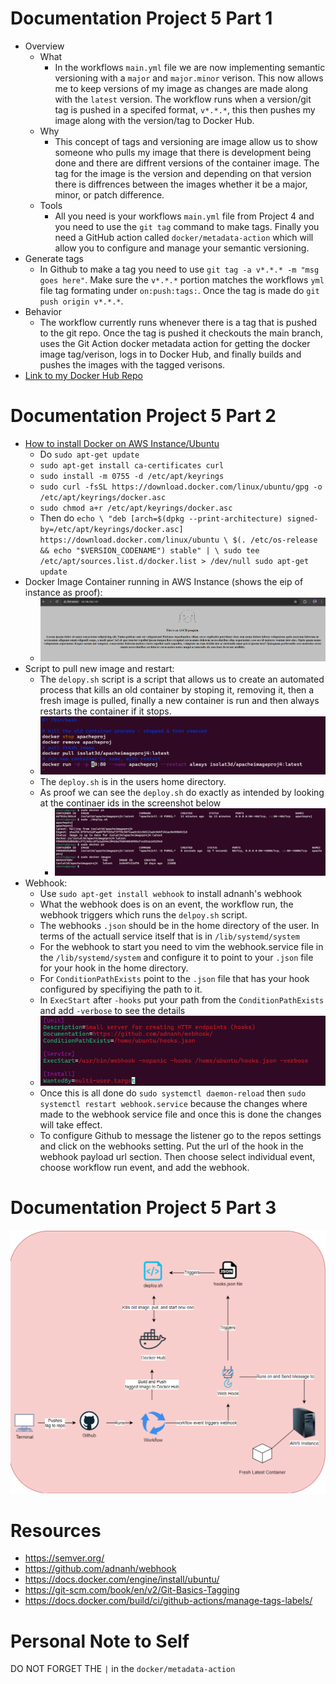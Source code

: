 # Documentation Project 5 Part 1
  - Overview
    - What
      - In the workflows `main.yml` file we are now implementing semantic versioning with a `major` and `major.minor` verison. This now allows me to keep versions of my image as changes are made along with the `latest` version. The workflow runs when a version/git tag is pushed in a specifed format, `v*.*.*`, this then pushes my image along with the version/tag to Docker Hub.
    - Why
      - This concept of tags and versioning are image allow us to show someone who pulls my image that there is development being done and there are diffrent versions of the container image. The tag for the image is the version and depending on that version there is diffrences between the images whether it be a major, minor, or patch difference.
    - Tools
      - All you need is your workflows `main.yml` file from Project 4 and you need to use the `git tag` command to make tags. Finally you need a GitHub action called `docker/metadata-action` which will allow you to configure and manage your semantic versioning.
  - Generate tags
    - In Github to make a tag you need to use `git tag -a v*.*.* -m "msg goes here"`. Make sure the `v*.*.*` portion matches the workflows `yml` file tag formating under `on:push:tags:`. Once the tag is made do `git push origin v*.*.*`.
  - Behavior
    - The workflow currently runs whenever there is a tag that is pushed to the git repo. Once the tag is pushed it checkouts the main branch, uses the Git Action docker metadata action for getting the docker image tag/verison, logs in to Docker Hub, and finally builds and pushes the images with the tagged verisons.
  - [Link to my Docker Hub Repo](https://hub.docker.com/repositories/isolat3d) 

# Documentation Project 5 Part 2
  - [How to install Docker on AWS Instance/Ubuntu](https://docs.docker.com/engine/install/ubuntu/)
    - Do `sudo apt-get update`
    - `sudo apt-get install ca-certificates curl`
    - `sudo install -m 0755 -d /etc/apt/keyrings`
    - `sudo curl -fsSL https://download.docker.com/linux/ubuntu/gpg -o /etc/apt/keyrings/docker.asc`
    - `sudo chmod a+r /etc/apt/keyrings/docker.asc`
    - Then do `echo \
  "deb [arch=$(dpkg --print-architecture) signed-by=/etc/apt/keyrings/docker.asc] https://download.docker.com/linux/ubuntu \
  $(. /etc/os-release && echo "$VERSION_CODENAME") stable" | \
  sudo tee /etc/apt/sources.list.d/docker.list > /dev/null
sudo apt-get update` 
  - Docker Image Container running in AWS Instance (shows the eip of instance as proof):
    - ![docker installed](./images_Project4/eipofamazoninstancerunning.png)
  - Script to pull new image and restart:
    - The `delopy.sh` script is a script that allows us to create an automated process that kills an old container by stoping it, removing it, then a fresh image is pulled, finally a new container is run and then always restarts the container if it stops.
    - ![deploy script](./images_Project4/deploysh.png)
    - The `deploy.sh` is in the users home directory.
    - As proof we can see the `deploy.sh` do exactly as intended by looking at the continaer ids in the screenshot below
      - ![pull and restart from dockerhub](./images_Project4/pullrestart.png)
  - Webhook:
    - Use `sudo apt-get install webhook` to install adnanh's webhook
    - What the webhook does is on an event, the workflow run, the webhook triggers which runs the `delpoy.sh` script.
    - The webhooks `.json` should be in the home directory of the user. In terms of the actuall service itself that is in `/lib/systemd/system`
    - For the webhook to start you need to vim the webhook.service file in the `/lib/systemd/system` and configure it to point to your `.json` file for your hook in the home directory.
    - For `ConditionPathExists` point to the `.json` file that has your hook configured by specifiying the path to it.
    - In `ExecStart` after `-hooks` put your path from the `ConditionPathExists` and add `-verbose` to see the details
    - ![web service configuration](./images_Project4/webservicehookconf.png)
    - Once this is all done do `sudo systemctl daemon-reload` then `sudo systemctl restart webhook.service` because the changes where made to the webhook service file and once this is done the changes will take effect.
    - To configure Github to message the listener go to the repos settings and click on the webhooks setting. Put the url of the hook in the webhook payload url section. Then choose select individual event, choose workflow run event, and add the webhook.

# Documentation Project 5 Part 3
![project 5 diagram](./images_Project4/proj5diagram.png)

# Resources
 - https://semver.org/
 - https://github.com/adnanh/webhook
 - https://docs.docker.com/engine/install/ubuntu/
 - https://git-scm.com/book/en/v2/Git-Basics-Tagging
 - https://docs.docker.com/build/ci/github-actions/manage-tags-labels/

# Personal Note to Self
DO NOT FORGET THE `|` in the `docker/metadata-action`
